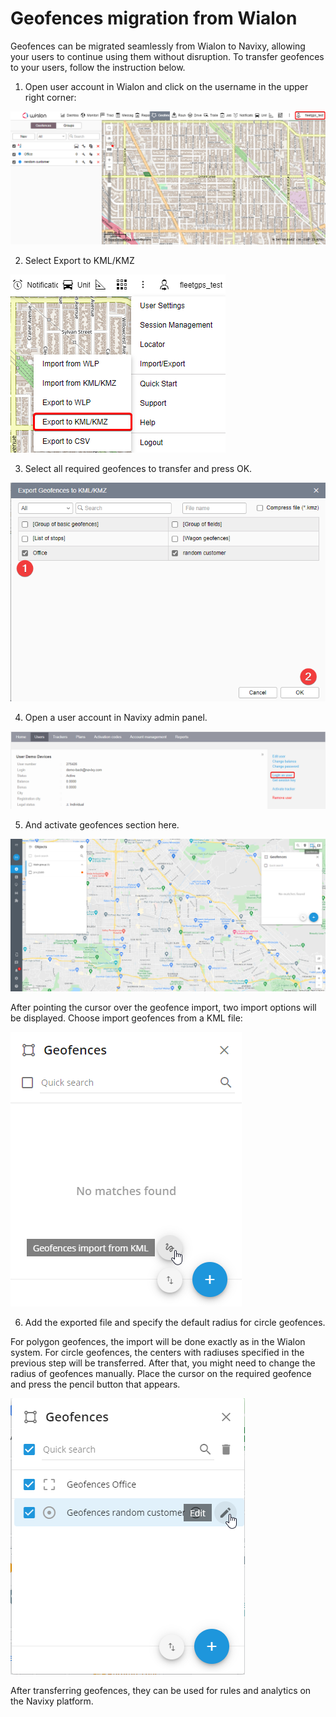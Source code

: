 # Geofences migration from Wialon

Geofences can be migrated seamlessly from Wialon to Navixy, allowing your users to continue using them without disruption. To transfer geofences to your users, follow the instruction below.

1. Open user account in Wialon and click on the username in the upper right corner:

![On-Premise - Migrating from Wialon - Geofences migration from Wialon](attachments/image-20230810-122626.png)

2. Select Export to KML/KMZ

![On-Premise - Migrating from Wialon - Geofences migration from Wialon](attachments/image-20230810-122657.png)

3. Select all required geofences to transfer and press OK.

![On-Premise - Migrating from Wialon - Geofences migration from Wialon](attachments/image-20230810-122805.png)

4. Open a user account in Navixy admin panel.

![On-Premise - Migrating from Wialon - Geofences migration from Wialon](attachments/image-20230810-122828.png)

5. And activate geofences section here.

![On-Premise - Migrating from Wialon - Geofences migration from Wialon](attachments/image-20230810-122852.png)

After pointing the cursor over the geofence import, two import options will be displayed. Choose import geofences from a KML file:

![On-Premise - Migrating from Wialon - Geofences migration from Wialon](attachments/image-20230810-122933.png)

6. Add the exported file and specify the default radius for circle geofences.

For polygon geofences, the import will be done exactly as in the Wialon system. For circle geofences, the centers with radiuses specified in the previous step will be transferred. After that, you might need to change the radius of geofences manually. Place the cursor on the required geofence and press the pencil button that appears.

![On-Premise - Migrating from Wialon - Geofences migration from Wialon](attachments/image-20230810-123001.png)

After transferring geofences, they can be used for rules and analytics on the Navixy platform.